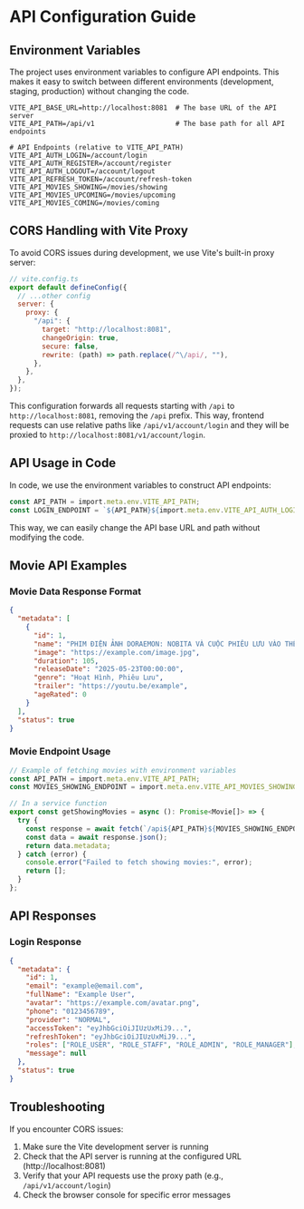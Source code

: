 # API Configuration Guide

## Environment Variables

The project uses environment variables to configure API endpoints. This makes it easy to switch between different environments (development, staging, production) without changing the code.

```
VITE_API_BASE_URL=http://localhost:8081  # The base URL of the API server
VITE_API_PATH=/api/v1                    # The base path for all API endpoints

# API Endpoints (relative to VITE_API_PATH)
VITE_API_AUTH_LOGIN=/account/login
VITE_API_AUTH_REGISTER=/account/register
VITE_API_AUTH_LOGOUT=/account/logout
VITE_API_REFRESH_TOKEN=/account/refresh-token
VITE_API_MOVIES_SHOWING=/movies/showing
VITE_API_MOVIES_UPCOMING=/movies/upcoming
VITE_API_MOVIES_COMING=/movies/coming
```

## CORS Handling with Vite Proxy

To avoid CORS issues during development, we use Vite's built-in proxy server:

```javascript
// vite.config.ts
export default defineConfig({
  // ...other config
  server: {
    proxy: {
      "/api": {
        target: "http://localhost:8081",
        changeOrigin: true,
        secure: false,
        rewrite: (path) => path.replace(/^\/api/, ""),
      },
    },
  },
});
```

This configuration forwards all requests starting with `/api` to `http://localhost:8081`, removing the `/api` prefix. This way, frontend requests can use relative paths like `/api/v1/account/login` and they will be proxied to `http://localhost:8081/v1/account/login`.

## API Usage in Code

In code, we use the environment variables to construct API endpoints:

```typescript
const API_PATH = import.meta.env.VITE_API_PATH;
const LOGIN_ENDPOINT = `${API_PATH}${import.meta.env.VITE_API_AUTH_LOGIN}`;
```

This way, we can easily change the API base URL and path without modifying the code.

## Movie API Examples

### Movie Data Response Format

```json
{
  "metadata": [
    {
      "id": 1,
      "name": "PHIM ĐIỆN ẢNH DORAEMON: NOBITA VÀ CUỘC PHIÊU LƯU VÀO THẾ GIỚI TRONG TRANH",
      "image": "https://example.com/image.jpg",
      "duration": 105,
      "releaseDate": "2025-05-23T00:00:00",
      "genre": "Hoạt Hình, Phiêu Lưu",
      "trailer": "https://youtu.be/example",
      "ageRated": 0
    }
  ],
  "status": true
}
```

### Movie Endpoint Usage

```typescript
// Example of fetching movies with environment variables
const API_PATH = import.meta.env.VITE_API_PATH;
const MOVIES_SHOWING_ENDPOINT = import.meta.env.VITE_API_MOVIES_SHOWING;

// In a service function
export const getShowingMovies = async (): Promise<Movie[]> => {
  try {
    const response = await fetch(`/api${API_PATH}${MOVIES_SHOWING_ENDPOINT}`);
    const data = await response.json();
    return data.metadata;
  } catch (error) {
    console.error("Failed to fetch showing movies:", error);
    return [];
  }
};
```

## API Responses

### Login Response

```json
{
  "metadata": {
    "id": 1,
    "email": "example@email.com",
    "fullName": "Example User",
    "avatar": "https://example.com/avatar.png",
    "phone": "0123456789",
    "provider": "NORMAL",
    "accessToken": "eyJhbGciOiJIUzUxMiJ9...",
    "refreshToken": "eyJhbGciOiJIUzUxMiJ9...",
    "roles": ["ROLE_USER", "ROLE_STAFF", "ROLE_ADMIN", "ROLE_MANAGER"],
    "message": null
  },
  "status": true
}
```

## Troubleshooting

If you encounter CORS issues:

1. Make sure the Vite development server is running
2. Check that the API server is running at the configured URL (http://localhost:8081)
3. Verify that your API requests use the proxy path (e.g., `/api/v1/account/login`)
4. Check the browser console for specific error messages
